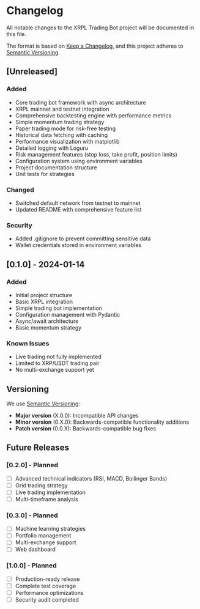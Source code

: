 # Changelog

All notable changes to the XRPL Trading Bot project will be documented in this file.

The format is based on [Keep a Changelog](https://keepachangelog.com/en/1.0.0/),
and this project adheres to [Semantic Versioning](https://semver.org/spec/v2.0.0.html).

## [Unreleased]

### Added
- Core trading bot framework with async architecture
- XRPL mainnet and testnet integration
- Comprehensive backtesting engine with performance metrics
- Simple momentum trading strategy
- Paper trading mode for risk-free testing
- Historical data fetching with caching
- Performance visualization with matplotlib
- Detailed logging with Loguru
- Risk management features (stop loss, take profit, position limits)
- Configuration system using environment variables
- Project documentation structure
- Unit tests for strategies

### Changed
- Switched default network from testnet to mainnet
- Updated README with comprehensive feature list

### Security
- Added .gitignore to prevent committing sensitive data
- Wallet credentials stored in environment variables

## [0.1.0] - 2024-01-14

### Added
- Initial project structure
- Basic XRPL integration
- Simple trading bot implementation
- Configuration management with Pydantic
- Async/await architecture
- Basic momentum strategy

### Known Issues
- Live trading not fully implemented
- Limited to XRP/USDT trading pair
- No multi-exchange support yet

## Versioning

We use [Semantic Versioning](https://semver.org/):
- **Major version** (X.0.0): Incompatible API changes
- **Minor version** (0.X.0): Backwards-compatible functionality additions
- **Patch version** (0.0.X): Backwards-compatible bug fixes

## Future Releases

### [0.2.0] - Planned
- [ ] Advanced technical indicators (RSI, MACD, Bollinger Bands)
- [ ] Grid trading strategy
- [ ] Live trading implementation
- [ ] Multi-timeframe analysis

### [0.3.0] - Planned
- [ ] Machine learning strategies
- [ ] Portfolio management
- [ ] Multi-exchange support
- [ ] Web dashboard

### [1.0.0] - Planned
- [ ] Production-ready release
- [ ] Complete test coverage
- [ ] Performance optimizations
- [ ] Security audit completed